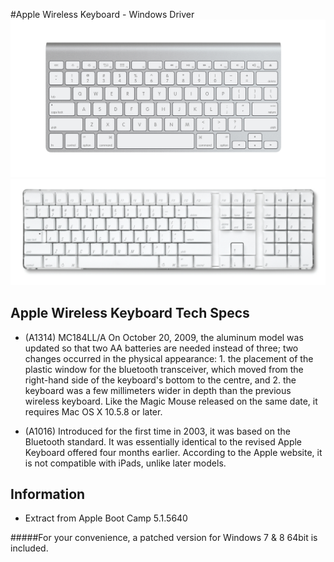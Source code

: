 #Apple Wireless Keyboard - Windows Driver
![Apple Wireless Keyboard 1314](https://raw.githubusercontent.com/M-Mono/Apple_Wireless_Keyboard_Windows_Driver/3f09f5866733da0d696f9e10b76c72438e15ce2d/Apple%20Wireless%20Keyboard%20A1314.jpg "Apple Wieless Keyboard 1314")
![Apple Wireless Keyboard 1016](https://raw.githubusercontent.com/M-Mono/Apple_Wireless_Keyboard_Windows_Driver/3f09f5866733da0d696f9e10b76c72438e15ce2d/Apple%20Wireless%20Keyboard%20A1016.jpg "Apple Wieless Keyboard 1016")

## Apple Wireless Keyboard Tech Specs
* (A1314) MC184LL/A On October 20, 2009, the aluminum model was updated so that two AA batteries are needed instead of three; two changes occurred in the physical appearance: 1. the placement of the plastic window for the bluetooth transceiver, which moved from the right-hand side of the keyboard's bottom to the centre, and 2. the keyboard was a few millimeters wider in depth than the previous wireless keyboard. Like the Magic Mouse released on the same date, it requires Mac OS X 10.5.8 or later.

* (A1016) Introduced for the first time in 2003, it was based on the Bluetooth standard. It was essentially identical to the revised Apple Keyboard offered four months earlier. According to the Apple website, it is not compatible with iPads, unlike later models.

## Information
* Extract from Apple Boot Camp 5.1.5640

#####For your convenience, a patched version for Windows 7 & 8 64bit is included.
